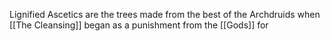 Lignified Ascetics are the trees made from the best of the Archdruids when [[The Cleansing]] began as a punishment from the [[Gods]] for 